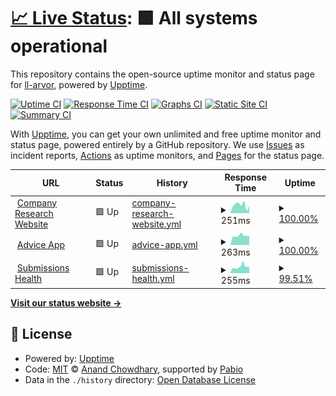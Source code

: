 # [📈 Live Status](https://demo.upptime.js.org): <!--live status--> **🟩 All systems operational**

This repository contains the open-source uptime monitor and status page for [ll-arvor](https://demo.upptime.js.org), powered by [Upptime](https://github.com/upptime/upptime).

[![Uptime CI](https://github.com/ll-arvor/system_health/workflows/Uptime%20CI/badge.svg)](https://github.com/ll-arvor/system_health/actions?query=workflow%3A%22Uptime+CI%22)
[![Response Time CI](https://github.com/ll-arvor/system_health/workflows/Response%20Time%20CI/badge.svg)](https://github.com/ll-arvor/system_health/actions?query=workflow%3A%22Response+Time+CI%22)
[![Graphs CI](https://github.com/ll-arvor/system_health/workflows/Graphs%20CI/badge.svg)](https://github.com/ll-arvor/system_health/actions?query=workflow%3A%22Graphs+CI%22)
[![Static Site CI](https://github.com/ll-arvor/system_health/workflows/Static%20Site%20CI/badge.svg)](https://github.com/ll-arvor/system_health/actions?query=workflow%3A%22Static+Site+CI%22)
[![Summary CI](https://github.com/ll-arvor/system_health/workflows/Summary%20CI/badge.svg)](https://github.com/ll-arvor/system_health/actions?query=workflow%3A%22Summary+CI%22)

With [Upptime](https://upptime.js.org), you can get your own unlimited and free uptime monitor and status page, powered entirely by a GitHub repository. We use [Issues](https://github.com/ll-arvor/system_health/issues) as incident reports, [Actions](https://github.com/ll-arvor/system_health/actions) as uptime monitors, and [Pages](https://demo.upptime.js.org) for the status page.

<!--start: status pages-->
<!-- This summary is generated by Upptime (https://github.com/upptime/upptime) -->
<!-- Do not edit this manually, your changes will be overwritten -->
<!-- prettier-ignore -->
| URL | Status | History | Response Time | Uptime |
| --- | ------ | ------- | ------------- | ------ |
| <img alt="" src="https://icons.duckduckgo.com/ip3/company-research.apps.arvorinsurance.com.ico" height="13"> [Company Research Website](https://company-research.apps.arvorinsurance.com/) | 🟩 Up | [company-research-website.yml](https://github.com/ArvorInsurance/system_health/commits/HEAD/history/company-research-website.yml) | <details><summary><img alt="Response time graph" src="./graphs/company-research-website/response-time-week.png" height="20"> 251ms</summary><br><a href="https://ArvorInsurance.github.io/system_health/history/company-research-website"><img alt="Response time 126" src="https://img.shields.io/endpoint?url=https%3A%2F%2Fraw.githubusercontent.com%2FArvorInsurance%2Fsystem_health%2FHEAD%2Fapi%2Fcompany-research-website%2Fresponse-time.json"></a><br><a href="https://ArvorInsurance.github.io/system_health/history/company-research-website"><img alt="24-hour response time 210" src="https://img.shields.io/endpoint?url=https%3A%2F%2Fraw.githubusercontent.com%2FArvorInsurance%2Fsystem_health%2FHEAD%2Fapi%2Fcompany-research-website%2Fresponse-time-day.json"></a><br><a href="https://ArvorInsurance.github.io/system_health/history/company-research-website"><img alt="7-day response time 251" src="https://img.shields.io/endpoint?url=https%3A%2F%2Fraw.githubusercontent.com%2FArvorInsurance%2Fsystem_health%2FHEAD%2Fapi%2Fcompany-research-website%2Fresponse-time-week.json"></a><br><a href="https://ArvorInsurance.github.io/system_health/history/company-research-website"><img alt="30-day response time 126" src="https://img.shields.io/endpoint?url=https%3A%2F%2Fraw.githubusercontent.com%2FArvorInsurance%2Fsystem_health%2FHEAD%2Fapi%2Fcompany-research-website%2Fresponse-time-month.json"></a><br><a href="https://ArvorInsurance.github.io/system_health/history/company-research-website"><img alt="1-year response time 126" src="https://img.shields.io/endpoint?url=https%3A%2F%2Fraw.githubusercontent.com%2FArvorInsurance%2Fsystem_health%2FHEAD%2Fapi%2Fcompany-research-website%2Fresponse-time-year.json"></a></details> | <details><summary><a href="https://ArvorInsurance.github.io/system_health/history/company-research-website">100.00%</a></summary><a href="https://ArvorInsurance.github.io/system_health/history/company-research-website"><img alt="All-time uptime 100.00%" src="https://img.shields.io/endpoint?url=https%3A%2F%2Fraw.githubusercontent.com%2FArvorInsurance%2Fsystem_health%2FHEAD%2Fapi%2Fcompany-research-website%2Fuptime.json"></a><br><a href="https://ArvorInsurance.github.io/system_health/history/company-research-website"><img alt="24-hour uptime 100.00%" src="https://img.shields.io/endpoint?url=https%3A%2F%2Fraw.githubusercontent.com%2FArvorInsurance%2Fsystem_health%2FHEAD%2Fapi%2Fcompany-research-website%2Fuptime-day.json"></a><br><a href="https://ArvorInsurance.github.io/system_health/history/company-research-website"><img alt="7-day uptime 100.00%" src="https://img.shields.io/endpoint?url=https%3A%2F%2Fraw.githubusercontent.com%2FArvorInsurance%2Fsystem_health%2FHEAD%2Fapi%2Fcompany-research-website%2Fuptime-week.json"></a><br><a href="https://ArvorInsurance.github.io/system_health/history/company-research-website"><img alt="30-day uptime 100.00%" src="https://img.shields.io/endpoint?url=https%3A%2F%2Fraw.githubusercontent.com%2FArvorInsurance%2Fsystem_health%2FHEAD%2Fapi%2Fcompany-research-website%2Fuptime-month.json"></a><br><a href="https://ArvorInsurance.github.io/system_health/history/company-research-website"><img alt="1-year uptime 100.00%" src="https://img.shields.io/endpoint?url=https%3A%2F%2Fraw.githubusercontent.com%2FArvorInsurance%2Fsystem_health%2FHEAD%2Fapi%2Fcompany-research-website%2Fuptime-year.json"></a></details>
| <img alt="" src="https://icons.duckduckgo.com/ip3/advice-pane.apps.arvorinsurance.com.ico" height="13"> [Advice App](https://advice-pane.apps.arvorinsurance.com/) | 🟩 Up | [advice-app.yml](https://github.com/ArvorInsurance/system_health/commits/HEAD/history/advice-app.yml) | <details><summary><img alt="Response time graph" src="./graphs/advice-app/response-time-week.png" height="20"> 263ms</summary><br><a href="https://ArvorInsurance.github.io/system_health/history/advice-app"><img alt="Response time 231" src="https://img.shields.io/endpoint?url=https%3A%2F%2Fraw.githubusercontent.com%2FArvorInsurance%2Fsystem_health%2FHEAD%2Fapi%2Fadvice-app%2Fresponse-time.json"></a><br><a href="https://ArvorInsurance.github.io/system_health/history/advice-app"><img alt="24-hour response time 281" src="https://img.shields.io/endpoint?url=https%3A%2F%2Fraw.githubusercontent.com%2FArvorInsurance%2Fsystem_health%2FHEAD%2Fapi%2Fadvice-app%2Fresponse-time-day.json"></a><br><a href="https://ArvorInsurance.github.io/system_health/history/advice-app"><img alt="7-day response time 263" src="https://img.shields.io/endpoint?url=https%3A%2F%2Fraw.githubusercontent.com%2FArvorInsurance%2Fsystem_health%2FHEAD%2Fapi%2Fadvice-app%2Fresponse-time-week.json"></a><br><a href="https://ArvorInsurance.github.io/system_health/history/advice-app"><img alt="30-day response time 231" src="https://img.shields.io/endpoint?url=https%3A%2F%2Fraw.githubusercontent.com%2FArvorInsurance%2Fsystem_health%2FHEAD%2Fapi%2Fadvice-app%2Fresponse-time-month.json"></a><br><a href="https://ArvorInsurance.github.io/system_health/history/advice-app"><img alt="1-year response time 231" src="https://img.shields.io/endpoint?url=https%3A%2F%2Fraw.githubusercontent.com%2FArvorInsurance%2Fsystem_health%2FHEAD%2Fapi%2Fadvice-app%2Fresponse-time-year.json"></a></details> | <details><summary><a href="https://ArvorInsurance.github.io/system_health/history/advice-app">100.00%</a></summary><a href="https://ArvorInsurance.github.io/system_health/history/advice-app"><img alt="All-time uptime 100.00%" src="https://img.shields.io/endpoint?url=https%3A%2F%2Fraw.githubusercontent.com%2FArvorInsurance%2Fsystem_health%2FHEAD%2Fapi%2Fadvice-app%2Fuptime.json"></a><br><a href="https://ArvorInsurance.github.io/system_health/history/advice-app"><img alt="24-hour uptime 100.00%" src="https://img.shields.io/endpoint?url=https%3A%2F%2Fraw.githubusercontent.com%2FArvorInsurance%2Fsystem_health%2FHEAD%2Fapi%2Fadvice-app%2Fuptime-day.json"></a><br><a href="https://ArvorInsurance.github.io/system_health/history/advice-app"><img alt="7-day uptime 100.00%" src="https://img.shields.io/endpoint?url=https%3A%2F%2Fraw.githubusercontent.com%2FArvorInsurance%2Fsystem_health%2FHEAD%2Fapi%2Fadvice-app%2Fuptime-week.json"></a><br><a href="https://ArvorInsurance.github.io/system_health/history/advice-app"><img alt="30-day uptime 100.00%" src="https://img.shields.io/endpoint?url=https%3A%2F%2Fraw.githubusercontent.com%2FArvorInsurance%2Fsystem_health%2FHEAD%2Fapi%2Fadvice-app%2Fuptime-month.json"></a><br><a href="https://ArvorInsurance.github.io/system_health/history/advice-app"><img alt="1-year uptime 100.00%" src="https://img.shields.io/endpoint?url=https%3A%2F%2Fraw.githubusercontent.com%2FArvorInsurance%2Fsystem_health%2FHEAD%2Fapi%2Fadvice-app%2Fuptime-year.json"></a></details>
| <img alt="" src="https://icons.duckduckgo.com/ip3/submissions.apps.arvorinsurance.com.ico" height="13"> [Submissions Health](https://submissions.apps.arvorinsurance.com/api/health) | 🟩 Up | [submissions-health.yml](https://github.com/ArvorInsurance/system_health/commits/HEAD/history/submissions-health.yml) | <details><summary><img alt="Response time graph" src="./graphs/submissions-health/response-time-week.png" height="20"> 255ms</summary><br><a href="https://ArvorInsurance.github.io/system_health/history/submissions-health"><img alt="Response time 207" src="https://img.shields.io/endpoint?url=https%3A%2F%2Fraw.githubusercontent.com%2FArvorInsurance%2Fsystem_health%2FHEAD%2Fapi%2Fsubmissions-health%2Fresponse-time.json"></a><br><a href="https://ArvorInsurance.github.io/system_health/history/submissions-health"><img alt="24-hour response time 250" src="https://img.shields.io/endpoint?url=https%3A%2F%2Fraw.githubusercontent.com%2FArvorInsurance%2Fsystem_health%2FHEAD%2Fapi%2Fsubmissions-health%2Fresponse-time-day.json"></a><br><a href="https://ArvorInsurance.github.io/system_health/history/submissions-health"><img alt="7-day response time 255" src="https://img.shields.io/endpoint?url=https%3A%2F%2Fraw.githubusercontent.com%2FArvorInsurance%2Fsystem_health%2FHEAD%2Fapi%2Fsubmissions-health%2Fresponse-time-week.json"></a><br><a href="https://ArvorInsurance.github.io/system_health/history/submissions-health"><img alt="30-day response time 207" src="https://img.shields.io/endpoint?url=https%3A%2F%2Fraw.githubusercontent.com%2FArvorInsurance%2Fsystem_health%2FHEAD%2Fapi%2Fsubmissions-health%2Fresponse-time-month.json"></a><br><a href="https://ArvorInsurance.github.io/system_health/history/submissions-health"><img alt="1-year response time 207" src="https://img.shields.io/endpoint?url=https%3A%2F%2Fraw.githubusercontent.com%2FArvorInsurance%2Fsystem_health%2FHEAD%2Fapi%2Fsubmissions-health%2Fresponse-time-year.json"></a></details> | <details><summary><a href="https://ArvorInsurance.github.io/system_health/history/submissions-health">99.51%</a></summary><a href="https://ArvorInsurance.github.io/system_health/history/submissions-health"><img alt="All-time uptime 99.72%" src="https://img.shields.io/endpoint?url=https%3A%2F%2Fraw.githubusercontent.com%2FArvorInsurance%2Fsystem_health%2FHEAD%2Fapi%2Fsubmissions-health%2Fuptime.json"></a><br><a href="https://ArvorInsurance.github.io/system_health/history/submissions-health"><img alt="24-hour uptime 98.81%" src="https://img.shields.io/endpoint?url=https%3A%2F%2Fraw.githubusercontent.com%2FArvorInsurance%2Fsystem_health%2FHEAD%2Fapi%2Fsubmissions-health%2Fuptime-day.json"></a><br><a href="https://ArvorInsurance.github.io/system_health/history/submissions-health"><img alt="7-day uptime 99.51%" src="https://img.shields.io/endpoint?url=https%3A%2F%2Fraw.githubusercontent.com%2FArvorInsurance%2Fsystem_health%2FHEAD%2Fapi%2Fsubmissions-health%2Fuptime-week.json"></a><br><a href="https://ArvorInsurance.github.io/system_health/history/submissions-health"><img alt="30-day uptime 99.72%" src="https://img.shields.io/endpoint?url=https%3A%2F%2Fraw.githubusercontent.com%2FArvorInsurance%2Fsystem_health%2FHEAD%2Fapi%2Fsubmissions-health%2Fuptime-month.json"></a><br><a href="https://ArvorInsurance.github.io/system_health/history/submissions-health"><img alt="1-year uptime 99.72%" src="https://img.shields.io/endpoint?url=https%3A%2F%2Fraw.githubusercontent.com%2FArvorInsurance%2Fsystem_health%2FHEAD%2Fapi%2Fsubmissions-health%2Fuptime-year.json"></a></details>

<!--end: status pages-->

[**Visit our status website →**](https://demo.upptime.js.org)

## 📄 License

- Powered by: [Upptime](https://github.com/upptime/upptime)
- Code: [MIT](./LICENSE) © [Anand Chowdhary](https://anandchowdhary.com), supported by [Pabio](https://pabio.com)
- Data in the `./history` directory: [Open Database License](https://opendatacommons.org/licenses/odbl/1-0/)
